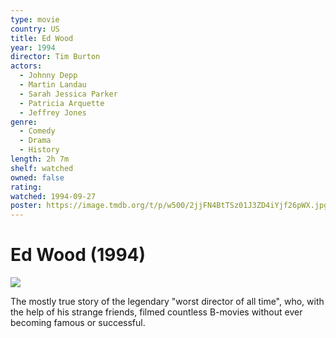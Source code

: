 ```yaml
---
type: movie
country: US
title: Ed Wood
year: 1994
director: Tim Burton
actors:
  - Johnny Depp
  - Martin Landau
  - Sarah Jessica Parker
  - Patricia Arquette
  - Jeffrey Jones
genre:
  - Comedy
  - Drama
  - History
length: 2h 7m
shelf: watched
owned: false
rating:
watched: 1994-09-27
poster: https://image.tmdb.org/t/p/w500/2jjFN4BtTSz01J3ZD4iYjf26pWX.jpg
---
```


# Ed Wood (1994)

![](https://image.tmdb.org/t/p/w500/2jjFN4BtTSz01J3ZD4iYjf26pWX.jpg)

The mostly true story of the legendary "worst director of all time", who, with the help of his strange friends, filmed countless B-movies without ever becoming famous or successful.
